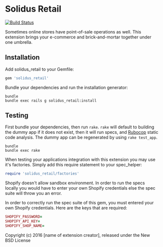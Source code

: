 # Solidus Retail

[![Build Status][1]][2]

Sometimes online stores have point-of-sale operations as well. This extension
brings your e-commerce and brick-and-mortar together under one umbrella.

Installation
------------

Add solidus_retail to your Gemfile:

```ruby
gem 'solidus_retail'
```

Bundle your dependencies and run the installation generator:

```shell
bundle
bundle exec rails g solidus_retail:install
```

Testing
-------

First bundle your dependencies, then run `rake`. `rake` will default to building the dummy app if it does not exist, then it will run specs, and [Rubocop](https://github.com/bbatsov/rubocop) static code analysis. The dummy app can be regenerated by using `rake test_app`.

```shell
bundle
bundle exec rake
```

When testing your applications integration with this extension you may use it's factories.
Simply add this require statement to your spec_helper:

```ruby
require 'solidus_retail/factories'
```

Shopify doesn't allow sandbox environment. In order to run the specs locally you
would have to enter your own Shopify credentials else the spec suite will throw
you an error. 

In order to correctly run the spec suite of this gem, you must entered your own
Shopify credentials. Here are the keys that are required:

```ruby
SHOPIFY_PASSWORD=
SHOPIFY_API_KEY=
SHOPIFY_SHOP_NAME=
```

Copyright (c) 2016 [name of extension creator], released under the New BSD License

[1]: https://travis-ci.org/glossier/solidus_retail.svg?branch=master
[2]: https://travis-ci.org/glossier/solidus_retail
